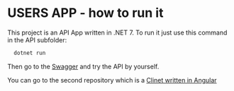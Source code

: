 # USERS APP - how to run it

This project is an API App written in .NET 7. To run it just use this command in the API subfolder:
```bash
  dotnet run
```

Then go to the [Swagger](https://localhost:6001/swagger/index.html) and try the API by yourself.

You can go to the second repository which is a [Clinet written in Angular](https://github.com/bursztynsky/UsersApp.API)